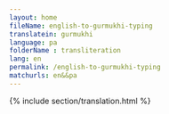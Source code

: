 ```yaml
--- 
layout: home 
fileName: english-to-gurmukhi-typing
translatein: gurmukhi
language: pa
folderName : transliteration
lang: en
permalink: /english-to-gurmukhi-typing
matchurls: en&&pa
---
```

{% include section/translation.html %}